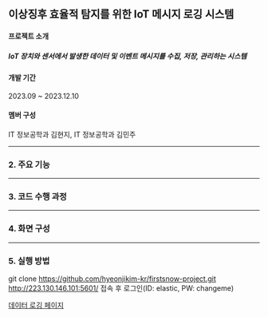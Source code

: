 ## 이상징후 효율적 탐지를 위한 IoT 메시지 로깅 시스템  

  
#### 프로젝트 소개

##### IoT 장치와 센서에서 발생한 데이터 및 이벤트 메시지를 수집, 저장, 관리하는 시스템

#### 개발 기간

2023.09 ~ 2023.12.10 

#### 멤버 구성
IT 정보공학과 김현지, IT 정보공학과 김민주  


-------------------------------------------------------------------------------------------------

### 2. 주요 기능


-------------------------------------------------------------------------------------------------
### 3. 코드 수행 과정
-------------------------------------------------------------------------------------------------
### 4. 화면 구성

-------------------------------------------------------------------------------------------------
### 5. 실행 방법
git clone https://github.com/hyeonjikim-kr/firstsnow-project.git
http://223.130.146.101:5601/ 접속 후 로그인(ID: elastic, PW: changeme)


[데이터 로깅 페이지]()
